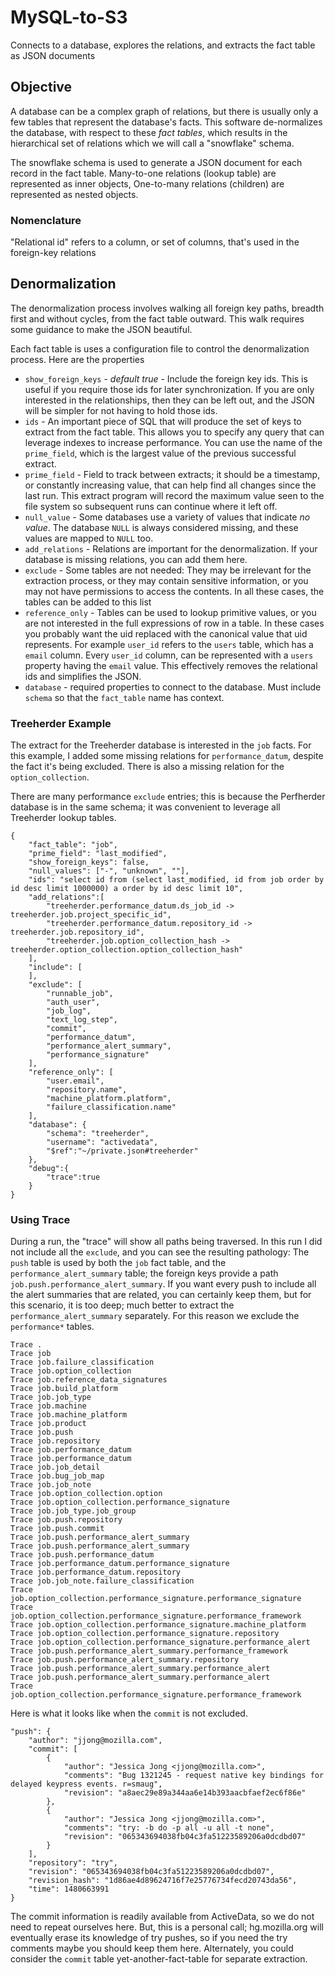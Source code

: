 # MySQL-to-S3
Connects to a database, explores the relations, and extracts the fact table 
as JSON documents

## Objective
A database can be a complex graph of relations, but there is usually only a 
few tables that represent the database's facts. This software de-normalizes 
the database, with respect to these *fact tables*, which results in the 
hierarchical set of relations which we will call a "snowflake" schema.

The snowflake schema is used to generate a JSON document for each record in the 
fact table. Many-to-one relations (lookup table) are represented as inner 
objects, One-to-many relations (children) are represented as nested objects.

### Nomenclature

"Relational id" refers to a column, or set of columns, that's used in the foreign-key relations

## Denormalization

The denormalization process involves walking all foreign key paths, breadth first and without cycles, from the fact table outward.  This walk requires some guidance to make the JSON beautiful.

Each fact table is uses a configuration file to control the denormalization process. Here are the properties  

* `show_foreign_keys` - *default true* - Include the foreign key ids. This is useful if you require those ids for later synchronization. If you are only interested in the relationships, then they can be left out, and the JSON will be simpler for not having to hold those ids.
* `ids` - An important piece of SQL that will produce the set of keys to extract from the fact table.  This allows you to specify any query that can leverage indexes to increase performance.  You can use the name of the `prime_field`, which is the largest value of the previous successful extract.
* `prime_field` - Field to track between extracts; it should be a timestamp, or constantly increasing value, that can help find all changes since the last run.  This extract program will record the maximum value seen to the file system so subsequent runs can continue where it left off. 
* `null_value` - Some databases use a variety of values that indicate *no value*. The database `NULL` is always considered missing, and these values are mapped to `NULL` too.
* `add_relations` -  Relations are important for the denormalization.  If your database is missing relations, you can add them here. 
* `exclude` - Some tables are not needed: They may be irrelevant for the extraction process, or they may contain sensitive information, or you may not have permissions to access the contents. In all these cases, the tables can be added to this list
* `reference_only` - Tables can be used to lookup primitive values, or you are not interested in the full expressions of row in a table. In these cases you probably want the uid replaced with the canonical value that uid represents.  For example `user_id` refers to the `users` table, which has a `email` column. Every `user_id` column, can be represented with a `users` property having the `email` value. This effectively removes the relational ids and simplifies the JSON.  
* `database` - required properties to connect to the database. Must include `schema` so that the `fact_table` name has context.


### Treeherder Example 

The extract for the Treeherder database is interested in the `job` facts. For this example, I added some missing relations for `performance_datum`, despite the fact it's being excluded.  There is also a missing relation for the `option_collection`.   

There are many performance `exclude` entries; this is because the Perfherder database is in the same schema; it was convenient to leverage all Treeherder lookup tables. 

	{
		"fact_table": "job",
		"prime_field": "last_modified",
		"show_foreign_keys": false,
		"null_values": ["-", "unknown", ""],
		"ids": "select id from (select last_modified, id from job order by id desc limit 1000000) a order by id desc limit 10",
		"add_relations":[
			"treeherder.performance_datum.ds_job_id -> treeherder.job.project_specific_id",
			"treeherder.performance_datum.repository_id -> treeherder.job.repository_id",
			"treeherder.job.option_collection_hash -> treeherder.option_collection.option_collection_hash"
		],
		"include": [
		],
		"exclude": [
			"runnable_job",
			"auth_user",
			"job_log",
			"text_log_step",
			"commit",
			"performance_datum",
			"performance_alert_summary",
			"performance_signature"
		],
		"reference_only": [
			"user.email",
			"repository.name",
			"machine_platform.platform",
			"failure_classification.name"
		],
		"database": {
			"schema": "treeherder",
			"username": "activedata",
			"$ref":"~/private.json#treeherder"
		},
		"debug":{
			"trace":true
		}
	}
	
	
### Using Trace 

During a run, the "trace" will show all paths being traversed.  In this run I did not include all the `exclude`, and you can see the resulting pathology: The `push` table is used by both the `job` fact table, and the `performance_alert_summary` table; the foreign keys provide a path `job.push.performance_alert_summary`.  If you want every push to include all the alert summaries that are related, you can certainly keep them, but for this scenario, it is too deep; much better to extract the `performance_alert_summary` separately.  For this reason we exclude the `performance*` tables.

	Trace .
	Trace job
	Trace job.failure_classification
	Trace job.option_collection
	Trace job.reference_data_signatures
	Trace job.build_platform
	Trace job.job_type
	Trace job.machine
	Trace job.machine_platform
	Trace job.product
	Trace job.push
	Trace job.repository
	Trace job.performance_datum
	Trace job.performance_datum
	Trace job.job_detail
	Trace job.bug_job_map
	Trace job.job_note
	Trace job.option_collection.option
	Trace job.option_collection.performance_signature
	Trace job.job_type.job_group
	Trace job.push.repository
	Trace job.push.commit
	Trace job.push.performance_alert_summary
	Trace job.push.performance_alert_summary
	Trace job.push.performance_datum
	Trace job.performance_datum.performance_signature
	Trace job.performance_datum.repository
	Trace job.job_note.failure_classification
	Trace job.option_collection.performance_signature.performance_signature
	Trace job.option_collection.performance_signature.performance_framework
	Trace job.option_collection.performance_signature.machine_platform
	Trace job.option_collection.performance_signature.repository
	Trace job.option_collection.performance_signature.performance_alert
	Trace job.push.performance_alert_summary.performance_framework
	Trace job.push.performance_alert_summary.repository
	Trace job.push.performance_alert_summary.performance_alert
	Trace job.push.performance_alert_summary.performance_alert
	Trace job.option_collection.performance_signature.performance_framework
	
Here is what it looks like when the `commit` is not excluded.

    "push": {
        "author": "jjong@mozilla.com",
        "commit": [
            {
                "author": "Jessica Jong <jjong@mozilla.com>",
                "comments": "Bug 1321245 - request native key bindings for delayed keypress events. r=smaug",
                "revision": "a8aec29e89a344aa6e14b393aacbfaef2ec6f86e"
            },
            {
                "author": "Jessica Jong <jjong@mozilla.com>",
                "comments": "try: -b do -p all -u all -t none",
                "revision": "065343694038fb04c3fa51223589206a0dcdbd07"
            }
        ],
        "repository": "try",
        "revision": "065343694038fb04c3fa51223589206a0dcdbd07",
        "revision_hash": "1d86ae4d89624716f7e25776734fecd20743da56",
        "time": 1480663991
    }

The commit information is readily available from ActiveData, so we do not need to repeat ourselves here. But, this is a personal call; hg.mozilla.org will eventually erase its knowledge of try pushes, so if you need the try comments maybe you should keep them here.  Alternately, you could consider the `commit` table yet-another-fact-table for separate extraction.  
